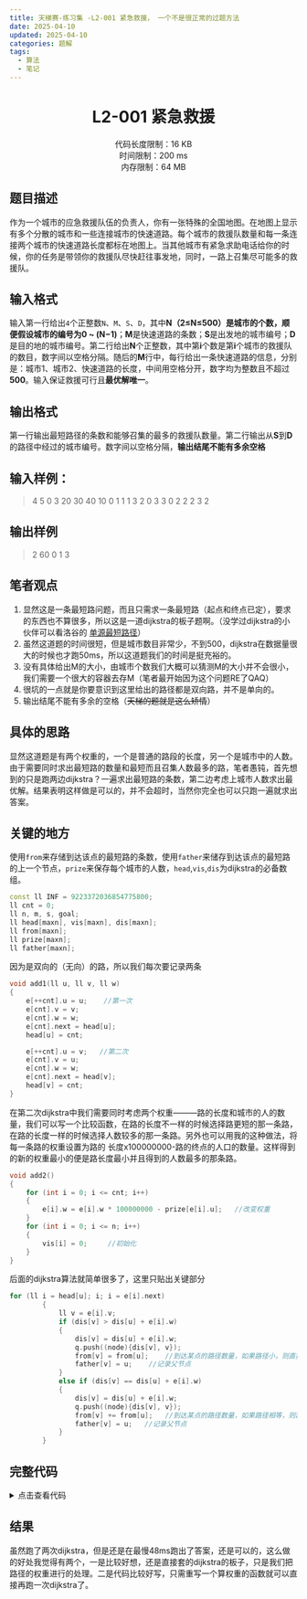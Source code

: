 ```yaml
---
title: 天梯赛-练习集 -L2-001 紧急救援， 一个不是很正常的过题方法
date: 2025-04-10
updated: 2025-04-10
categories: 题解
tags:
  - 算法
  - 笔记
---
```






# <center>L2-001 紧急救援</center>
<center>代码长度限制：16 KB</center>
<center>时间限制：200 ms </center>
<center>内存限制：64 MB</center>

## 题目描述
作为一个城市的应急救援队伍的负责人，你有一张特殊的全国地图。在地图上显示有多个分散的城市和一些连接城市的快速道路。每个城市的救援队数量和每一条连接两个城市的快速道路长度都标在地图上。当其他城市有紧急求助电话给你的时候，你的任务是带领你的救援队尽快赶往事发地，同时，一路上召集尽可能多的救援队。

## 输入格式
输入第一行给出`4`个正整数`N`、`M`、`S`、`D`，其中**N（2≤N≤500）**是城市的个数，顺便假设城市的编号为**0 ~ (N−1)**；**M**是快速道路的条数；**S**是出发地的城市编号；**D**是目的地的城市编号。第二行给出**N**个正整数，其中第**i**个数是第**i**个城市的救援队的数目，数字间以空格分隔。随后的**M**行中，每行给出一条快速道路的信息，分别是：城市1、城市2、快速道路的长度，中间用空格分开，数字均为整数且不超过**500**。输入保证救援可行且**最优解唯一**。

## 输出格式
第一行输出最短路径的条数和能够召集的最多的救援队数量。第二行输出从**S**到**D**的路径中经过的城市编号。数字间以空格分隔，**输出结尾不能有多余空格**

## 输入样例：
>4 5 0 3
20 30 40 10
0 1 1
1 3 2
0 3 3
0 2 2
2 3 2
>

## 输出样例
>2 60
0 1 3
>

## 笔者观点
1. 显然这是一条最短路问题，而且只需求一条最短路（起点和终点已定），要求的东西也不算很多，所以这是一道dijkstra的板子题啊。（没学过dijkstra的小伙伴可以看洛谷的 [单源最短路径](https://www.luogu.com.cn/problem/P4779)）
1. 虽然这道题的时间很短，但是城市数目非常少，不到500，dijkstra在数据量很大的时候也才跑50ms，所以这道题我们的时间是挺充裕的。
1. 没有具体给出M的大小，由城市个数我们大概可以猜测M的大小并不会很小，我们需要一个很大的容器去存M（笔者最开始因为这个问题RE了QAQ）
1. 很坑的一点就是你要意识到这里给出的路径都是双向路，并不是单向的。
1. 输出结尾不能有多余的空格（~~天梯的题就是这么矫情~~）

## 具体的思路
显然这道题是有两个权重的，一个是普通的路段的长度，另一个是城市中的人数。由于需要同时求出最短路的数量和最短而且召集人数最多的路，笔者愚钝，首先想到的只是跑两边dijkstra？一遍求出最短路的条数，第二边考虑上城市人数求出最优解。结果表明这样做是可以的，并不会超时，当然你完全也可以只跑一遍就求出答案。

## 关键的地方
使用`from`来存储到达该点的最短路的条数，使用`father`来储存到达该点的最短路的上一个节点，`prize`来保存每个城市的人数，`head`,`vis`,`dis`为dijkstra的必备数组。
```cpp
const ll INF = 9223372036854775800;
ll cnt = 0;
ll n, m, s, goal;
ll head[maxn], vis[maxn], dis[maxn];
ll from[maxn];
ll prize[maxn];
ll father[maxn];
```
因为是双向的（无向）的路，所以我们每次要记录两条
```cpp
void add1(ll u, ll v, ll w)
{
    e[++cnt].u = u;    //第一次
    e[cnt].v = v;
    e[cnt].w = w;
    e[cnt].next = head[u];
    head[u] = cnt;

    e[++cnt].u = v;   //第二次
    e[cnt].v = u;
    e[cnt].w = w;
    e[cnt].next = head[v];
    head[v] = cnt;
}

```

在第二次dijkstra中我们需要同时考虑两个权重———路的长度和城市的人的数量，我们可以写一个比较函数，在路的长度不一样的时候选择路更短的那一条路，在路的长度一样的时候选择人数较多的那一条路。另外也可以用我的这种做法，将每一条路的权重设置为路的 长度x100000000-路的终点的人口的数量。这样得到的新的权重最小的便是路长度最小并且得到的人数最多的那条路。
```cpp
void add2()
{
    for (int i = 0; i <= cnt; i++)
    {
        e[i].w = e[i].w * 100000000 - prize[e[i].u];   //改变权重
    }
    for (int i = 0; i <= n; i++)
    {
        vis[i] = 0;     //初始化
    }
}
```

后面的dijkstra算法就简单很多了，这里只贴出关键部分
```cpp
for (ll i = head[u]; i; i = e[i].next)
        {
            ll v = e[i].v;
            if (dis[v] > dis[u] + e[i].w)
            {
                dis[v] = dis[u] + e[i].w;
                q.push((node){dis[v], v});
                from[v] = from[u];    //到达某点的路径数量，如果路径小，则直接赋值
                father[v] = u;    //记录父节点
            }
            else if (dis[v] == dis[u] + e[i].w)
            {
                dis[v] = dis[u] + e[i].w;
                q.push((node){dis[v], v});
                from[v] += from[u];   //到达某点的路径数量，如果路径相等，则路径数量相加
                father[v] = u;   //记录父节点
            }
        }
```

## 完整代码
<details>
<summary>点击查看代码</summary>

```
#include <bits/stdc++.h>
using namespace std;
typedef long long ll;
const int maxn = 1000;
const ll INF = 9223372036854775800;
ll cnt = 0;
ll n, m, s, goal;
ll head[maxn], vis[maxn], dis[maxn];
ll from[maxn];
ll prize[maxn];
ll father[maxn];

struct edge
{
    ll v, u, w, next;
} e[10000007];

struct node
{
    ll w;
    ll now;
    inline bool operator<(const node &a) const  //比较方法
    {
        return w > a.w;
    }
};
priority_queue<node> q;   //大根堆

void add1(ll u, ll v, ll w)
{
    e[++cnt].u = u;
    e[cnt].v = v;
    e[cnt].w = w;
    e[cnt].next = head[u];
    head[u] = cnt;

    e[++cnt].u = v;
    e[cnt].v = u;
    e[cnt].w = w;
    e[cnt].next = head[v];
    head[v] = cnt;
}

void add2()
{
    for (int i = 0; i <= cnt; i++)
    {
        e[i].w = e[i].w * 100000000 - prize[e[i].u];
    }
    for (int i = 0; i <= n; i++)
    {
        vis[i] = 0;
    }
}

void djtestua()
{
    for (int i = 0; i < n; i++)
    {
        father[i] = -1;
        dis[i] = INF;
        from[i] = 1;
    }
    dis[s] = 0;
    q.push((node){0, s});
    while (!q.empty())
    {
        node temp = q.top();
        ll u = temp.now;
        q.pop();
        if (vis[u])
            continue;
        vis[u] = 1;
        for (ll i = head[u]; i; i = e[i].next)
        {
            ll v = e[i].v;
            if (dis[v] > dis[u] + e[i].w)
            {
                dis[v] = dis[u] + e[i].w;
                q.push((node){dis[v], v});
                from[v] = from[u];
                father[v] = u;
            }
            else if (dis[v] == dis[u] + e[i].w)
            {
                dis[v] = dis[u] + e[i].w;
                q.push((node){dis[v], v});
                from[v] += from[u];
                father[v] = u;
            }
        }
    }
}

int main()
{
    ios::sync_with_stdio(false);
    cin.tie(0);
    cout.tie(0);

    cin >> n >> m >> s >> goal;

    for (int i = 0; i < n; i++)
    {
        cin >> prize[i];
    }

    for (int i = 0; i < m; i++)
    {
        ll a, b, c;
        cin >> a >> b >> c;
        add1(a, b, c);
    }
    djtestua();
    // cout << "num: ";
    cout << from[goal] << " ";
    // cout << endl;
    // cout << "from " << endl;
    // for (int i = 0; i < 10; i++)
    // {
    //     cout << from[i] << ' '; 
    // }
    // cout << endl;

    add2();
    djtestua();

    // cout << "father  "  << endl;;
    // for (int i = 0; i < 10; i++)
    // {
    //     cout << father[i] << ' ';
    // }
    // cout << endl;

    ll sum = 0;
    stack<ll> sta;
    ll goaltemp = goal;

    while (goaltemp != -1)
    {
        sta.push(goaltemp);
        sum += prize[goaltemp];
        goaltemp = father[goaltemp];
    }

    // cout << "sum : ";
    cout << sum;
    cout << endl;

    //cout << "dian: " << endl;
    cout << sta.top();
    sta.pop();
    while (!sta.empty())
    {
        cout << " ";
        cout << sta.top();
        sta.pop();
    }

    return 0;
}
```
</details>

## 结果
虽然跑了两次dijkstra，但是还是在最慢48ms跑出了答案，还是可以的，这么做的好处我觉得有两个，一是比较好想，还是直接套的dijkstra的板子，只是我们把路径的权重进行的处理。二是代码比较好写，只需重写一个算权重的函数就可以直接再跑一次dijkstra了。